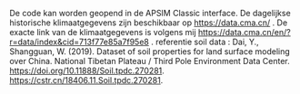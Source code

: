 De code kan worden geopend in de APSIM Classic interface.
De dagelijkse historische klimaatgegevens zijn beschikbaar op https://data.cma.cn/ . De exacte link van de klimaatgegevens is volgens mij https://data.cma.cn/en/?r=data/index&cid=713f77e85a7f95e8 .
referentie soil data : Dai, Y., Shangguan, W. (2019). Dataset of soil properties for land surface modeling over China. National Tibetan Plateau / Third Pole Environment Data Center. https://doi.org/10.11888/Soil.tpdc.270281. https://cstr.cn/18406.11.Soil.tpdc.270281.
